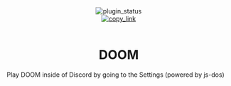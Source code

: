 <!--
  * This file was autogenerated
  * If you want to change anything, do so in the readmes.mjs script
  * https://github.com/nexpid/BunnyPlugins/edit/main/scripts/readmes.mjs
-->

<div align="center">
  <img alt="plugin_status" src="https://img.shields.io/badge/plugin_status-finished-a6e3a1?style=for-the-badge&labelColor=1e1e2e" />
  <br/>
  <a href="https://vendetta.nexpid.xyz/doom">
    <img alt="copy_link" src="https://img.shields.io/badge/copy_link-1e1e2e?style=for-the-badge" />
  </a>
</div>
<br/>
<div align="center">
  <h1>DOOM</h1>
</div>

Play DOOM inside of Discord by going to the Settings (powered by js-dos)
